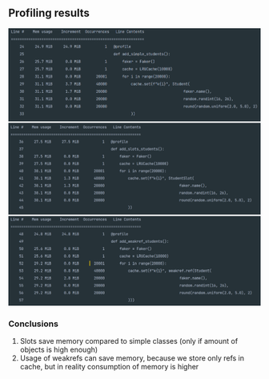 ## Profiling results
![Simple students](simple_student_profiling.png)
![Slots students](slots_student_profiling.png)
![Students with weakrefs](weakrefs_student_profiling.png)
### Conclusions
1) Slots save memory compared to simple classes (only if amount of objects is high enough)
2) Usage of weakrefs can save memory, because we store only refs in cache, but in reality consumption of memory is higher